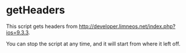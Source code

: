 # getHeaders
This script gets headers from http://developer.limneos.net/index.php?ios=9.3.3.

You can stop the script at any time, and it will start from where it left off.
